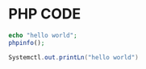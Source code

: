# PHP CODE

```php
echo "hello world";
phpinfo();
```

```java
Systemctl.out.printLn("hello world")
```


